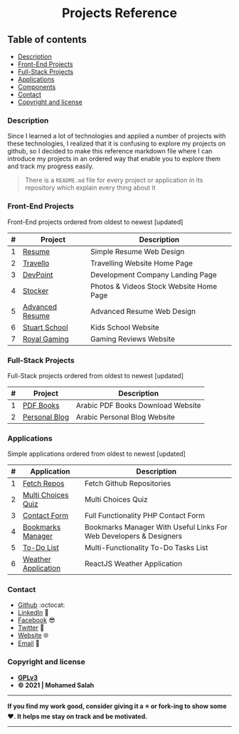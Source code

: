 <h1 align="center">Projects Reference</h1>

## Table of contents

- [Description](#description)
- [Front-End Projects](#front-end-projects)
- [Full-Stack Projects](#full-stack-projects)
- [Applications](#applications)
- [Components](#components)
- [Contact](#contact)
- [Copyright and license](#copyright-and-license)

### Description

Since I learned a lot of technologies and applied a number of projects with these technologies, I realized that it is confusing to explore my projects on github, so I decided to make this reference markdown file where I can introduce my projects in an ordered way that enable you to explore them and track my progress easily.

> There is a `README.md` file for every project or application in its repository which explain every thing about it

### Front-End Projects

Front-End projects ordered from oldest to newest [updated]

| # | Project | Description |
| --- | --- | --- |
| 1 | [Resume](https://github.com/salahineo/Resume) | Simple Resume Web Design |
| 2 | [Travello](https://github.com/salahineo/Travello) | Travelling Website Home Page |
| 3 | [DevPoint](https://github.com/salahineo/DevPoint) | Development Company Landing Page |
| 4 | [Stocker](https://github.com/salahineo/Stocker) | Photos & Videos Stock Website Home Page |
| 5 | [Advanced Resume](https://github.com/salahineo/Advanced-Resume) | Advanced Resume Web Design |
| 6 | [Stuart School](https://github.com/salahineo/Stuart-School) | Kids School Website |
| 7 | [Royal Gaming](https://github.com/salahineo/Royal-Gaming) | Gaming Reviews Website |

### Full-Stack Projects

Full-Stack projects ordered from oldest to newest [updated]

| # | Project | Description |
| --- | --- | --- |
| 1 | [PDF Books](https://github.com/salahineo/pdf-books) | Arabic PDF Books Download Website |
| 2 | [Personal Blog](https://github.com/salahineo/personal-blog) | Arabic Personal Blog Website |

### Applications

Simple applications ordered from oldest to newest [updated]

| # | Application | Description |
| --- | --- | --- |
| 1 | [Fetch Repos](https://github.com/salahineo/Fetch-Repos) | Fetch Github Repositories |
| 2 | [Multi Choices Quiz](https://github.com/salahineo/Multi-Choices-Quiz) | Multi Choices Quiz |
| 3 | [Contact Form](https://github.com/salahineo/contact-form) | Full Functionality PHP Contact Form |
| 4 | [Bookmarks Manager](https://github.com/salahineo/resources) | Bookmarks Manager With Useful Links For Web Developers & Designers |
| 5 | [To-Do List](https://github.com/salahineo/todo-list) | Multi-Functionality To-Do Tasks List |
| 6 | [Weather Application](https://github.com/salahineo/react-weather-app) | ReactJS Weather Application |

### Contact

- [Github](https://github.com/salahineo) :octocat:
- [LinkedIn](https://linkedin.com/in/salahineo) 💼
- [Facebook](https://facebook.com/salahineo) 😎
- [Twitter](https://twitter.com/salahineo) 🐤
- [Website](https://salahineo.github.io/salahineo/) :globe_with_meridians:
- <a href="mailto:salahineo.work@gmail.com">Email</a> :email:

### Copyright and license

- **[GPLv3](https://www.gnu.org/licenses/gpl-3.0)**
- **© 2021 | Mohamed Salah**

---

**If you find my work good, consider giving it a :star: or fork-ing to show some :heart:. It helps me stay on track and be motivated.**

---
